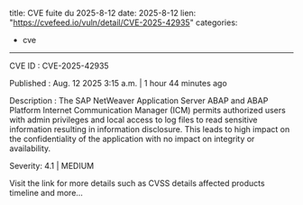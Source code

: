  
title: CVE fuite du 2025-8-12
date: 2025-8-12
lien: "https://cvefeed.io/vuln/detail/CVE-2025-42935"
categories:
  - cve
---

CVE ID : CVE-2025-42935

Published :  Aug. 12
2025
3:15 a.m. | 1 hour
44 minutes ago

Description : The SAP NetWeaver Application Server ABAP and ABAP Platform Internet Communication Manager (ICM) permits authorized users with admin privileges and local access to log files to read sensitive information
resulting in information disclosure. This leads to high impact on the confidentiality of the application
with no impact on integrity or availability.

Severity: 4.1 | MEDIUM

Visit the link for more details
such as CVSS details
affected products
timeline
and more...
